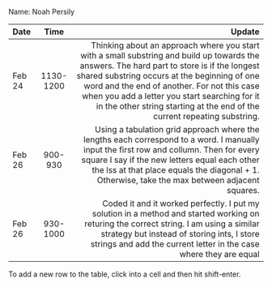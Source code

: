 Name: Noah Persily

| Date   |   Time    |                                                                                                                                                                                                                                                                                                                                                                   Update |
|:-------|:---------:|-------------------------------------------------------------------------------------------------------------------------------------------------------------------------------------------------------------------------------------------------------------------------------------------------------------------------------------------------------------------------:|
| Feb 24 | 1130-1200 | Thinking about an approach where you start with a small substring and build up towards the answers. The hard part to store is if the longest shared substring occurs at the beginning of one word and the end of another. For not this case when you add a letter you start searching for it in the other string starting at the end of the current repeating substring. |
| Feb 26 |  900-930  |                                                                               Using a tabulation grid approach where the lengths each correspond to a word. I manually input the first row and collumn. Then for every square I say if the new letters equal each other the lss at that place equals the diagonal + 1. Otherwise, take the max between adjacent squares. |
| Feb 26 | 930-1000  |                                                                                                               Coded it and it worked perfectly. I put my solution in a method and started working on returing the correct string. I am using a similar strategy but instead of storing ints, I store strings and add the current letter in the case where they are equal |


To add a new row to the table, click into a cell and then hit shift-enter.